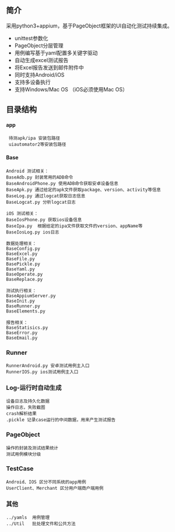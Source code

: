 ## 简介
采用python3+appium，基于PageObject框架的UI自动化测试持续集成。
* unittest参数化
* PageObject分层管理
* 用例编写基于yaml配置多关键字驱动
* 自动生成excel测试报告
* 将Excel报告发送到邮件附件中
* 同时支持Android/iOS
* 支持多设备执行
* 支持Windows/Mac OS （iOS必须使用Mac OS）


## 目录结构

#### app
```
 待测apk/ipa 安装包路径
 uiautomator2等安装包路径
```

#### Base
 ```
Android 测试相关：
BaseAdb.py 封装常用的ADB命令
BaseAndroidPhone.py 使用ADB命令获取安卓设备信息
BaseApk.py 通过给定的apk文件获取package、version、activity等信息
BaseLog.py 通过logcat获取日志信息
BaseLogcat.py 分析logcat日志

iOS 测试相关：
BaseIosPhone.py 获取ios设备信息
BaseIpa.py  根据给定的ipa文件获取文件的version、appName等
BaseIosLog.py ios日志

数据处理相关：
BaseConfig.py 
BaseExcel.py
BaseFile.py
BasePickle.py
BaseYaml.py
BaseOperate.py
BaseReplace.py

测试执行相关：
BaseAppiumServer.py
BaseInit.py
BaseRunner.py
BaseElements.py

报告相关：
BaseStatisics.py
BaseError.py
BaseEmail.py
```
### Runner
```
RunnerAndroid.py 安卓测试用例主入口
RunnerIOS.py ios测试用例主入口
```
### Log-运行时自动生成
```
设备日志及持久化数据
操作日志，失败截图
crash解析结果
.pickle 记录case运行的中间数据，用来产生测试报告
```
### PageObject
```
操作的封装及测试结果统计
测试用例模块分级
```
### TestCase
```
Android、IOS 区分不同系统的app用例
UserClient、Merchant 区分用户端商户端用例
```
### 其他
```
../yamls  用例管理
../Util   批处理文件和公共方法
```

